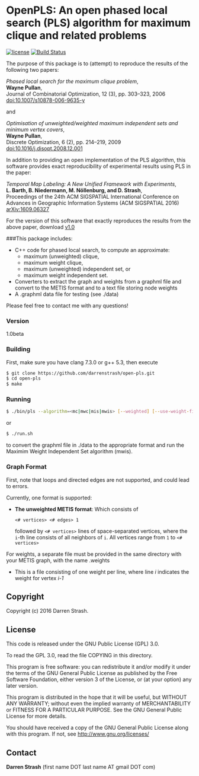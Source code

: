 # **OpenPLS**: An open phased local search (PLS) algorithm for maximum clique and related problems

[![license](https://img.shields.io/badge/license-GPL%20v3.0-blue.svg)](http://www.gnu.org/licenses/)
[![Build Status](https://travis-ci.com/darrenstrash/open-pls.svg?branch=master)](https://travis-ci.com/darrenstrash/open-pls)

The purpose of this package is to (attempt) to reproduce the results of the following two papers:

*Phased local search for the maximum clique problem*,  
**Wayne Pullan**,  
Journal of Combinatorial Optimization, 12 (3), pp. 303–323, 2006  
[doi:10.1007/s10878-006-9635-y](https://doi.org/10.1007/s10878-006-9635-y)

and

*Optimisation of unweighted/weighted maximum independent sets and minimum vertex covers*,  
**Wayne Pullan**,  
Discrete Optimization, 6 (2), pp. 214–219, 2009  
[doi:10.1016/j.disopt.2008.12.001](https://doi.org/10.1016/j.disopt.2008.12.001)

In addition to providing an open implementation of the PLS algorithm, this software provides exact reproducibility of experimental results using PLS in the paper:

*Temporal Map Labeling: A New Unified Framework with Experiments*,  
**L. Barth, B. Niedermann, M. Nöllenburg, and D. Strash**,  
Proceedings of the 24th ACM SIGSPATIAL International Conference on Advances in Geographic Information Systems (ACM SIGSPATIAL 2016)  
[arXiv:1609.06327](https://arxiv.org/abs/1609.06327)

For the version of this software that exactly reproduces the results from the above paper, download [v1.0](https://github.com/darrenstrash/open-pls/releases/tag/v1.0)

###This package includes:

 - C++ code for phased local search, to compute an approximate:
   - maximum (unweighted) clique,
   - maximum weight clique,
   - maximum (unweighted) independent set, or
   - maximum weight independent set.
 - Converters to extract the graph and weights from a graphml file and convert to the  METIS format and to a text file storing node weights
 - A .graphml data file for testing (see ./data)

Please feel free to contact me with any questions!

### Version
1.0beta

### Building

First, make sure you have clang 7.3.0 or g++ 5.3, then execute

```sh
$ git clone https://github.com/darrenstrash/open-pls.git
$ cd open-pls
$ make
```

### Running
```sh
$ ./bin/pls --algorithm=<mc|mwc|mis|mwis> [--weighted] [--use-weight-file] --input-file=<input graph in METIS format> [--timeout=<timeout in seconds>] [--random-seed=<integer random seed>]
```

or

```sh
$ ./run.sh
```

to convert the graphml file in ./data to the appropriate format and run the Maximim Weight Independent Set algorithm (mwis).

### Graph Format

First, note that loops and directed edges are not supported, and could lead to errors.

Currently, one format is supported:

 - **The unweighted METIS format**: Which consists of

   `<# vertices> <# edges> 1`

   followed by `<# vertices>` lines of space-separated vertices,  where the `i`-th line consists of 
   all neighbors of `i`. All vertices range from `1` to `<# vertices>`

For weights, a separate file must be provided in the same directory with your METIS graph, with the name <METIS file>.weights

 - This is a file consisting of one weight per line, where line *i* indicates the weight for vertex *i-1*

Copyright
----

Copyright (c) 2016 Darren Strash.


License
----

This code is released under the GNU Public License (GPL) 3.0.

To read the GPL 3.0, read the file COPYING in this directory.

This program is free software: you can redistribute it and/or modify
it under the terms of the GNU General Public License as published by
the Free Software Foundation, either version 3 of the License, or
(at your option) any later version.

This program is distributed in the hope that it will be useful,
but WITHOUT ANY WARRANTY; without even the implied warranty of
MERCHANTABILITY or FITNESS FOR A PARTICULAR PURPOSE.  See the
GNU General Public License for more details.

You should have received a copy of the GNU General Public License
along with this program.  If not, see <http://www.gnu.org/licenses/>

Contact
----

**Darren Strash** (first name DOT last name AT gmail DOT com)
